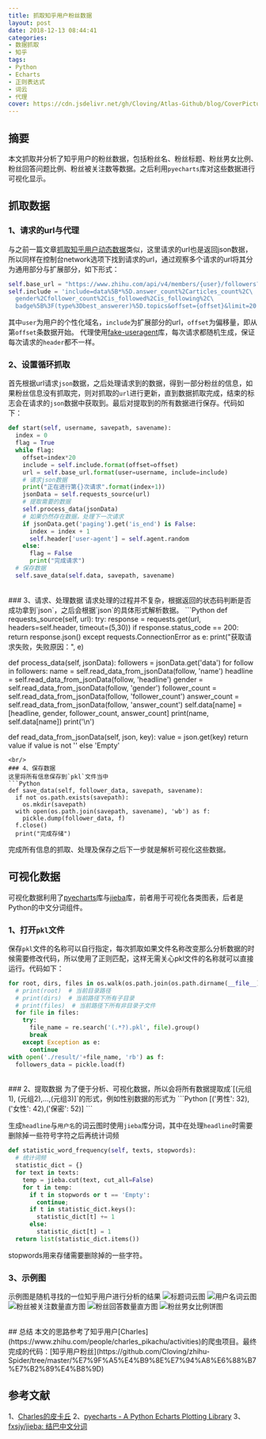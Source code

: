 ```yaml
---
title: 抓取知乎用户粉丝数据
layout: post
date: 2018-12-13 08:44:41
categories: 
- 数据抓取
- 知乎
tags:
- Python
- Echarts
- 正则表达式
- 词云
- 代理
cover: https://cdn.jsdelivr.net/gh/Cloving/Atlas-Github/blog/CoverPicture/bg_9.png
---
```


## 摘要
本文抓取并分析了知乎用户的粉丝数据，包括粉丝名、粉丝标题、粉丝男女比例、粉丝回答问题比例、粉丝被关注数等数据。之后利用`pyecharts`库对这些数据进行可视化显示。
<br/>
## 抓取数据
### 1、请求的url与代理
与之前一篇文章[抓取知乎用户动态数据](http://yaodongsheng.com/2018/11/20/抓取知乎用户动态数据/)类似，这里请求的url也是返回json数据，所以同样在控制台network选项下找到请求的url，通过观察多个请求的url将其分为通用部分与扩展部分，如下形式：
```Python
self.base_url = "https://www.zhihu.com/api/v4/members/{user}/followers?{include}"
self.include = 'include=data%5B*%5D.answer_count%2Carticles_count%2C\
  gender%2Cfollower_count%2Cis_followed%2Cis_following%2C\
  badge%5B%3F(type%3Dbest_answerer)%5D.topics&offset={offset}&limit=20'
```
其中`user`为用户的个性化域名，`include`为扩展部分的url，`offset`为偏移量，即从第`offset`条数据开始。
代理使用[fake-useragent](https://pypi.org/project/fake-useragent/)库，每次请求都随机生成，保证每次请求的`header`都不一样。
<br/>
### 2、设置循环抓取
首先根据url请求`json`数据，之后处理请求到的数据，得到一部分粉丝的信息，如果粉丝信息没有抓取完，则对抓取的`url`进行更新，直到数据抓取完成，结束的标志会在请求的`json`数据中获取到。最后对提取到的所有数据进行保存。代码如下：
```Python
def start(self, username, savepath, savename):
  index = 0
  flag = True
  while flag:
    offset=index*20
    include = self.include.format(offset=offset)
    url = self.base_url.format(user=username, include=include)
    # 请求json数据
    print("正在进行第{}次请求".format(index+1))
    jsonData = self.requests_source(url)
    # 提取需要的数据
    self.process_data(jsonData)
    # 如果仍然存在数据，处理下一次请求
    if jsonData.get('paging').get('is_end') is False:
      index = index + 1
      self.header['user-agent'] = self.agent.random
    else:
      flag = False
      print("完成请求")
  # 保存数据
  self.save_data(self.data, savepath, savename)
```
<br/>
### 3、请求、处理数据
请求处理的过程并不复杂，根据返回的状态码判断是否成功拿到`json`，之后会根据`json`的具体形式解析数据。
```Python
def requests_source(self, url):
  try:
    response = requests.get(url, headers=self.header, timeout=(5,30))
    if response.status_code == 200:
      return response.json()
  except requests.ConnectionError as e:
    print("获取请求失败，失败原因：", e)

def process_data(self, jsonData):
  followers = jsonData.get('data')
  for follow in followers:
    name = self.read_data_from_jsonData(follow, 'name')
    headline = self.read_data_from_jsonData(follow, 'headline')
    gender = self.read_data_from_jsonData(follow, 'gender')
    follower_count = self.read_data_from_jsonData(follow, 'follower_count')
    answer_count = self.read_data_from_jsonData(follow, 'answer_count')
    self.data[name] = [headline, gender, follower_count, answer_count]
    print(name, self.data[name])
  print('\n')

def read_data_from_jsonData(self, json, key):
  value = json.get(key)
  return value if value is not '' else 'Empty'
```
<br/>
### 4、保存数据
这里将所有信息保存到`pkl`文件当中
```Python
def save_data(self, follower_data, savepath, savename):
  if not os.path.exists(savepath):
    os.mkdir(savepath)
  with open(os.path.join(savepath, savename), 'wb') as f:
    pickle.dump(follower_data, f)
  f.close()
  print("完成存储")
```
完成所有信息的抓取、处理及保存之后下一步就是解析可视化这些数据。
<br/>
## 可视化数据
可视化数据利用了[pyecharts](http://pyecharts.org/)库与[jieba](https://pypi.org/project/jieba/)库，前者用于可视化各类图表，后者是Python的中文分词组件。
<br/>
### 1、打开`pkl`文件
保存`pkl`文件的名称可以自行指定，每次抓取如果文件名称改变那么分析数据的时候需要修改代码，所以使用了正则匹配，这样无需关心pkl文件的名称就可以直接运行。代码如下：
```Python
for root, dirs, files in os.walk(os.path.join(os.path.dirname(__file__),'result')):
  # print(root)  # 当前目录路径
  # print(dirs)  # 当前路径下所有子目录
  # print(files)  # 当前路径下所有非目录子文件
  for file in files:
    try:
      file_name = re.search('(.*?).pkl', file).group()
      break
    except Exception as e:
      continue
with open('./result/'+file_name, 'rb') as f:
  followers_data = pickle.load(f)
```
<br/>
### 2、提取数据
为了便于分析、可视化数据，所以会将所有数据提取成`[(元组1), (元组2),...,(元组3)]`的形式，例如性别数据的形式为
```Python
[('男性': 32),('女性': 42),('保密': 52)]
```

生成`headline`与`用户名`的词云图时使用`jieba`库分词，其中在处理`headline`时需要删除掉一些符号字符之后再统计词频
```Python
def statistic_word_frequency(self, texts, stopwords):
  # 统计词频
  statistic_dict = {}
  for text in texts:
    temp = jieba.cut(text, cut_all=False)
    for t in temp:
      if t in stopwords or t == 'Empty':
        continue;
      if t in statistic_dict.keys():
        statistic_dict[t] += 1
      else:
        statistic_dict[t] = 1
  return list(statistic_dict.items())
```
stopwords用来存储需要删除掉的一些字符。
<br/>

### 3、示例图
示例图是随机寻找的一位知乎用户进行分析的结果
![标题词云图](https://cdn.jsdelivr.net/gh/Cloving/Atlas-Github/blog/notePicture/抓取知乎用户粉丝数据/标题词云图.png)
![用户名词云图](https://cdn.jsdelivr.net/gh/Cloving/Atlas-Github/blog/notePicture/抓取知乎用户粉丝数据/用户名词云图.png)
![粉丝被关注数量直方图](https://cdn.jsdelivr.net/gh/Cloving/Atlas-Github/blog/notePicture/抓取知乎用户粉丝数据/粉丝被关注数量直方图.png)
![粉丝回答数量直方图](https://cdn.jsdelivr.net/gh/Cloving/Atlas-Github/blog/notePicture/抓取知乎用户粉丝数据/粉丝回答数量直方图.png)
![粉丝男女比例饼图](https://cdn.jsdelivr.net/gh/Cloving/Atlas-Github/blog/notePicture/抓取知乎用户粉丝数据/粉丝男女比例饼图.png)

<br/>
## 总结
本文的思路参考了知乎用户[Charles](https://www.zhihu.com/people/charles_pikachu/activities)的爬虫项目。最终完成的代码：[知乎用户粉丝](https://github.com/Cloving/zhihu-Spider/tree/master/%E7%9F%A5%E4%B9%8E%E7%94%A8%E6%88%B7%E7%B2%89%E4%B8%9D)


## 参考文献
1、[Charles的皮卡丘](https://mp.weixin.qq.com/s/hWUvMFIAMBrgR2Is9P5QXw)
2、[pyecharts - A Python Echarts Plotting Library](http://pyecharts.org/#/zh-cn/charts_base)
3、[fxsjy/jieba: 结巴中文分词](https://github.com/fxsjy/jieba)
